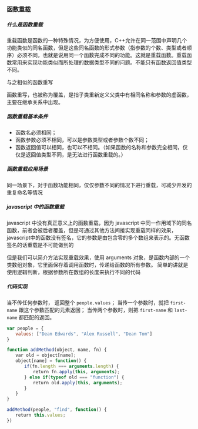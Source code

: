 ### 函数重载

##### 什么是函数重载
重载函数是函数的一种特殊情况，为方便使用，C++允许在同一范围中声明几个功能类似的同名函数，但是这些同名函数的形式参数（指参数的个数、类型或者顺序）必须不同，也就是说用同一个函数完成不同的功能。这就是重载函数。重载函数常用来实现功能类似而所处理的数据类型不同的问题。不能只有函数返回值类型不同。

与之相似的函数重写

函数重写，也被称为覆盖，是指子类重新定义父类中有相同名称和参数的虚函数，主要在继承关系中出现。

##### 函数重载基本条件
- 函数名必须相同；
- 函数参数必须不相同，可以是参数类型或者参数个数不同；
- 函数返回值可以相同，也可以不相同。（如果函数的名称和参数完全相同，仅仅是返回值类型不同，是无法进行函数重载的。）
  
##### 函数重载应用场景
同一场景下，对于函数功能相同，仅仅参数不同的情况下进行重载，可减少开发的重复命名等情况

##### javascript 中的函数重载
javascript 中没有真正意义上的函数重载，因为 javascript 中同一作用域下的同名函数，前者会被后者覆盖，但是可通过其他方法间接实现重载同样的效果，javascript中的函数没有签名，它的参数是由包含零的多个数组来表示的。无函数签名的话重载是不可能做到的

但是我们可以简介方法实现重载效果，使用 arguments 对象，是函数内部的一个类数组对象，它里面保存着调用函数时，传递给函数的所有参数。 简单的讲就是使用逻辑判断，根据参数所在数组的长度来执行不同的代码

##### 代码实现
当不传任何参数时， 返回整个 `people.values`；
当传一个参数时，就把 `first-name` 跟这个参数匹配的元素返回；
当传两个参数时，则把 `first-name` 和 `last-name` 都匹配的返回。
```javascript
var people = {
　　values: ["Dean Edwards", "Alex Russell", "Dean Tom"]
}

function addMethod(object, name, fn) {
　　var old = object[name];
　　object[name] = function() {
　　　　if(fn.length === arguments.length) {
　　　　　　return fn.apply(this, arguments);
　　　　} else if(typeof old === "function") {
　　　　　　return old.apply(this, arguments);
　　　　}
　　}
}

addMethod(people, "find", function() {
　　return this.values;
})

```